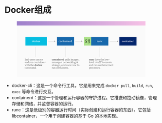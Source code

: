 # Docker组成

<figure><img src="../../.gitbook/assets/image (3) (1) (1) (1) (1) (1) (1) (1) (1) (1) (1).png" alt=""><figcaption></figcaption></figure>

* docker-cli：这是一个命令行工具，它是用来完成 `docker pull`, `build`, `run`, `exec` 等命令进行交互。
* containerd：这是一个管理和运行容器的守护进程。它推送和拉动镜像，管理存储和网络，并监督容器的运行。
* runc：这是低级别的容器运行时间（实际创建和运行容器的东西）。它包括 libcontainer，一个用于创建容器的基于 Go 的本地实现。
